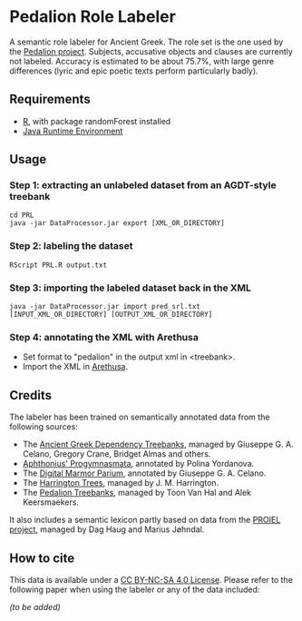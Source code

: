 # Pedalion Role Labeler
A semantic role labeler for Ancient Greek. The role set is the one used by the [Pedalion project](http://en.pedalion.org/). Subjects, accusative objects and clauses are currently not labeled. Accuracy is estimated to be about 75.7%, with large genre differences (lyric and epic poetic texts perform particularly badly).

## Requirements
* [R](https://www.r-project.org/), with package randomForest installed
* [Java Runtime Environment](https://www.java.com/nl/download/)

## Usage

### Step 1: extracting an unlabeled dataset from an AGDT-style treebank
```
cd PRL
java -jar DataProcessor.jar export [XML_OR_DIRECTORY]
```
### Step 2: labeling the dataset
```
RScript PRL.R output.txt
```
### Step 3: importing the labeled dataset back in the XML
```
java -jar DataProcessor.jar import pred_srl.txt [INPUT_XML_OR_DIRECTORY] [OUTPUT_XML_OR_DIRECTORY]
```
### Step 4: annotating the XML with Arethusa
* Set format to "pedalion" in the output xml in \<treebank\>.
* Import the XML in [Arethusa](http://sites.tufts.edu/perseids/instructions/treebanking-instructions/).

## Credits

The labeler has been trained on semantically annotated data from the following sources:
* The [Ancient Greek Dependency Treebanks](https://github.com/PerseusDL/treebank_data), managed by Giuseppe G. A. Celano, Gregory Crane, Bridget Almas and others.
* [Aphthonius' Progymnasmata](https://github.com/polinayordanova/Treebank-of-Aphtonius-Progymnasmata), annotated by Polina Yordanova.
* The [Digital Marmor Parium](http://digitalmarmorparium.org/linguistics.html), annotated by Giuseppe G. A. Celano.
* The [Harrington Trees](https://github.com/perseids-project/harrington_trees), managed by J. M. Harrington.
* The [Pedalion Treebanks](https://github.com/perseids-publications/pedalion-trees/), managed by Toon Van Hal and Alek Keersmaekers. 

It also includes a semantic lexicon partly based on data from the [PROIEL project](https://github.com/proiel/proiel-treebank), managed by Dag Haug and Marius Jøhndal.

## How to cite
This data is available under a [CC BY-NC-SA 4.0 License](https://creativecommons.org/licenses/by-nc-sa/4.0/). Please refer to the following paper when using the labeler or any of the data included:

*(to be added)*
